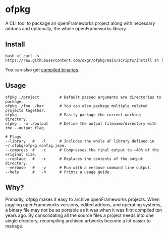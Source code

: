 # ofpkg
A CLI tool to package an openFrameworks project along with necessary addons and optionally, the whole openFrameworks library.

## Install

```
bash <( curl -s https://raw.githubusercontent.com/oxgr/ofpkg/main/scripts/install.sh )
```

You can also get [compiled binaries](https://github.com/oxgr/ofpkg/releases/).

## Usage
```
ofpkg ./project         # Default passed arguments are directories to package.
ofpkg ./foo ./bar       # You can also package multiple related projects together.
ofpkg .                 # Easily package the current working directory.
ofpkg . -o ./output     # Define the output filename/directory with the --output flag.

# Flags
--library   #   -l      # Includes the whole oF library defined in ~/.ofpkg/ofpkg.config.json.
--compress  #   -c      # Compresses the final output to ~40% of the original size.
--replace   #   -r      # Replaces the contents of the output directory.
--verbose   #   -v      # Run with a verbose command line output.
--help      #   -h      # Prints a usage guide.
```

## Why?
Primarily, ofpkg makes it easy to archive openFrameworks projects. When juggling openFrameworks versions, edited addons, and operating systems, a binary file may not be as portable as it was when it was first compiled ten years ago. By consolidating all the source files a project needs into one single directory, recompiling archived artworks become a lot easier to manage.

